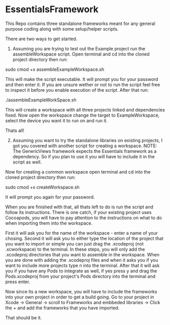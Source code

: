 # EssentialsFramework
This Repo contains three standalone frameworks meant for any general purpose coding along with some setup/helper scripts.

There are two ways to get started. 

1. Assuming you are trying to test out the Example project run the assembleWorkspace script. 
Open terminal and cd into the cloned project directory then run:

sudo cmod +x assembleExampleWorkspace.sh 

This will make the script executable. It will prompt you for your password and then enter it. If you are unsure wether or not to run the script feel free to inspect it before you enable execution of the script. 
After that run: 

./assembleExampleWorkSpace.sh

This will create a workspace with all three projects linked and dependencies fixed. 
Now open the workspace change the target to ExampleWorkspace, select the device you want it to run on and run it. 

Thats all!

2. Assuming you want to try the standalone libraries on existing projects, I got you covered with another script for creating a workspace. 
NOTE: The GenericViews framework expects the Essentials framework as a dependency. So if you plan to use it you will have to include it in the script as well. 

Now for creating a common workspace open terminal and cd into the cloned project directory then run:

sudo cmod +x createWorkspace.sh 

It will prompt you again for your password. 

When you are finished with that, all thats left to do is run the script and follow its instructions. 
There is one catch, if your existing project uses Cocoapods, you will have to pay attention to the instructions on what to do when importing them into the workspace.

First it will ask you for the name of the workspace - enter a name of your chosing. 
Second it will ask you to either type the location of the project that you want to import or simple you can just drag the .xcodeproj (not .xcworkspace) to the terminal. In these steps, you will only add the .xcodeproj directories that you want to assemble in the workspace.
When you are done with adding the .xcodeproj files and when it asks you if you want to include more projects type n into the terminal. After that it will ask you if you have any Pods to integrate as well, if yes press y and drag the Pods.xcodeproj from your project's Pods directory into the terminal and press enter. 

Now since its a new workspace, you will have to include the frameworks into your own project in order to get a build going. 
Go to your project in Xcode -> General -> scroll to Frameworks and embbeded libraries -> Click the + and add the frameworks that you have imported. 

That should be it. 

